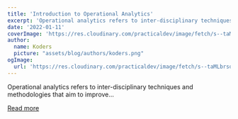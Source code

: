 ```yaml
---
title: 'Introduction to Operational Analytics'
excerpt: 'Operational analytics refers to inter-disciplinary techniques and methodologies that aim to improve...'
date: '2022-01-11'
coverImage: 'https://res.cloudinary.com/practicaldev/image/fetch/s--taMLbrsq--/c_imagga_scale,f_auto,fl_progressive,h_420,q_auto,w_1000/https://dev-to-uploads.s3.amazonaws.com/uploads/articles/97r9j7ye5d671i24lfju.jpg'
author:
  name: Koders
  picture: "assets/blog/authors/koders.png"
ogImage:
  url: 'https://res.cloudinary.com/practicaldev/image/fetch/s--taMLbrsq--/c_imagga_scale,f_auto,fl_progressive,h_420,q_auto,w_1000/https://dev-to-uploads.s3.amazonaws.com/uploads/articles/97r9j7ye5d671i24lfju.jpg'
---
```


Operational analytics refers to inter-disciplinary techniques and methodologies that aim to improve...

[Read more](https://dev.to/aws-builders/introduction-to-operational-analytics-2fm)
